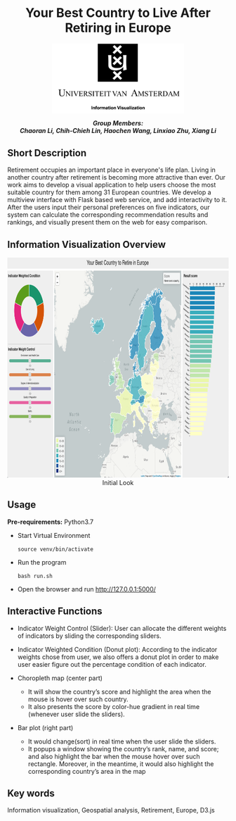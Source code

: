 <h1 align="center">Your Best Country to Live After Retiring in Europe</h1>

<p align="center">
    <img src="document/UvA.png" width="300" align="center">
</p>

<p align="center">
    <i>
        <b>
        Group Members: <br>
        Chaoran Li, Chih-Chieh Lin, Haochen Wang, Linxiao Zhu, Xiang Li 
        </b>
    </i>
</p>

## Short Description
Retirement occupies an important place in everyone's life plan. Living in another country after retirement is becoming more attractive than ever. Our work aims to develop a visual application to help users choose the most suitable country for them among 31 European countries. We develop a multiview interface with Flask based web service, and add interactivity to it. After the users input their personal preferences on five indicators, our system can calculate the corresponding recommendation results and rankings, and visually present them on the web for easy comparison.

## Information Visualization Overview
<p align="center">
    <img src="document/demo.png" id="img-demo" width="850" height="500"/>
    <span style>Initial Look</span>
</p>

## Usage
__Pre-requirements:__ Python3.7

* Start Virtual Environment
    ```
    source venv/bin/activate
    ```
* Run the program
    ```
    bash run.sh
    ```
* Open the browser and run http://127.0.0.1:5000/

## Interactive Functions
- Indicator Weight Control (Slider): 
User can allocate the different weights of indicators by sliding the corresponding sliders. 

- Indicator Weighted Condition (Donut plot): 
According to the indicator weights chose from user, we also offers a donut plot in order to make user easier figure out the percentage condition of each indicator.

- Choropleth map (center part)
    - It will show the country’s score and highlight the area when the mouse is hover over such country.
    - It also presents the score by color-hue gradient in real time (whenever user slide the sliders).

- Bar plot  (right part)
    - It would change(sort) in real time when the user slide the sliders.
    - It popups a window showing the country’s rank, name, and score; and also highlight the bar when the mouse hover over such rectangle. Moreover, in the meantime, it would also highlight the corresponding country’s area in the map

## Key words
Information visualization, Geospatial analysis, Retirement, Europe, D3.js


